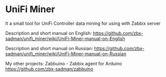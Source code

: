 # UniFi Miner

It a small tool for UniFi Controller data mining for using with Zabbix server

Description and short manual on English: <https://github.com/zbx-sadman/unifi_miner/wiki/UniFi-Miner-manual-on-English>

Description and short manual on Russian: <https://github.com/zbx-sadman/unifi_miner/wiki/UniFi-Miner-manual-on-Russian>


My other projects: Zabbuino - Zabbix agent for Arduino https://github.com/zbx-sadman/zabbuino
